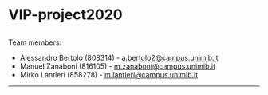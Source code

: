 # VIP-project2020
## 
Team members:
- Alessandro Bertolo (808314) - a.bertolo2@campus.unimib.it
- Manuel Zanaboni (816105) - m.zanaboni@campus.unimib.it
- Mirko Lantieri (858278) - m.lantieri@campus.unimib.it
***
